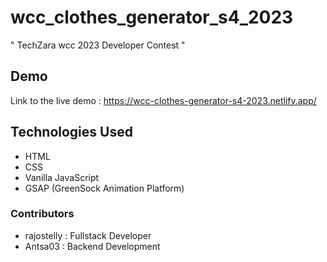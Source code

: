 # wcc_clothes_generator_s4_2023
" TechZara wcc 2023 Developer Contest "

## Demo

Link to the live demo : https://wcc-clothes-generator-s4-2023.netlify.app/

## Technologies Used

- HTML
- CSS
- Vanilla JavaScript
- GSAP (GreenSock Animation Platform)

### Contributors

- rajostelly : Fullstack Developer
- Antsa03 : Backend Development

